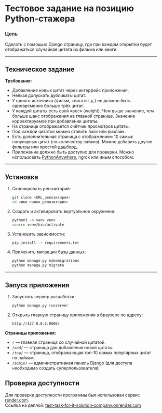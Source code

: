 # Тестовое задание на позицию Python-стажера

### Цель
Сделать с помощью Django страницу, где при каждом открытии будет отображаться случайная цитата из фильма или книги.

---

## Техническое задание

**Требования:**

- Добавление новых цитат через интерфейс приложения.
- Нельзя допускать дубликаты цитат.
- У одного источника (фильм, книга и т.д.) не должно быть одновременно больше трёх цитат.
- У каждой цитаты есть свой «вес» (weight). Чем выше значение, тем больше шанс отображения на главной странице. Значение корректируемое при добавлении цитаты.
- На странице отображается счётчик просмотров цитаты.
- Под каждой цитатой можно ставить лайк или дизлайк.
- Есть дополнительная страница с отображением 10 самых популярных цитат (по количеству лайков). Можно добавить другие фильтры или простой дашборд.
- Приложение должно быть доступно для проверки. Можно использовать [PythonAnywhere](https://www.pythonanywhere.com/), ngrok или иным способом.

---

## Установка

1. Склонировать репозиторий:
   ```bash
   git clone <URL_репозитория>
   cd <имя_папки_репозитория> 
2. Создать и активировать виртуальное окружение:
   ```bash
   python3 -m venv venv
   source venv/bin/activate
3. Установить зависимости:
   ```bash
   pip install -r requirements.txt
4. Применить миграции базы данных:
   ```bash
   python manage.py makemigrations
   python manage.py migrate

---

## Запуск приложения

1. Запустить сервер разработки:
   ```bash
   python manage.py runserver 
2. Открыть главную страницу приложения в браузере по адресу:
   ```bash
   http://127.0.0.1:8000/

**Страницы приложения:**

- `/` — главная страница со случайной цитатой.
- `/add/` — страница для добавления новой цитаты.
- `/top/` — страница, отображающая топ-10 самых популярных цитат по лайкам.
- `/admin/` — административная панель Django (для доступа необходимо создать суперпользователя).

## Проверка доступности  
Для проверки доступности программы был использован сервис [render.com](https://render.com).  
Ссылка на деплой: [test-task-for-it-solution-company.onrender.com](https://test-task-for-it-solution-company.onrender.com)  

